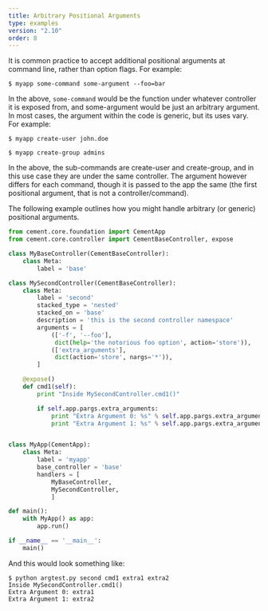 ```yaml
---
title: Arbitrary Positional Arguments
type: examples
version: "2.10"
order: 8
---
```


It is common practice to accept additional positional arguments at command line, rather than option flags. For example:

```
$ myapp some-command some-argument --foo=bar
```

In the above, `some-command` would be the function under whatever controller it is exposed from, and some-argument would be just an arbitrary argument. In most cases, the argument within the code is generic, but its uses vary. For example:

```
$ myapp create-user john.doe

$ myapp create-group admins
```

In the above, the sub-commands are create-user and create-group, and in this use case they are under the same controller. The argument however differs for each command, though it is passed to the app the same (the first positional argument, that is not a controller/command).

The following example outlines how you might handle arbitrary (or generic) positional arguments.

```python
from cement.core.foundation import CementApp
from cement.core.controller import CementBaseController, expose

class MyBaseController(CementBaseController):
    class Meta:
        label = 'base'

class MySecondController(CementBaseController):
    class Meta:
        label = 'second'
        stacked_type = 'nested'
        stacked_on = 'base'
        description = 'this is the second controller namespace'
        arguments = [
            (['-f', '--foo'],
             dict(help='the notorious foo option', action='store')),
            (['extra_arguments'],
             dict(action='store', nargs='*')),
        ]

    @expose()
    def cmd1(self):
        print "Inside MySecondController.cmd1()"

        if self.app.pargs.extra_arguments:
            print "Extra Argument 0: %s" % self.app.pargs.extra_arguments[0]
            print "Extra Argument 1: %s" % self.app.pargs.extra_arguments[1]


class MyApp(CementApp):
    class Meta:
        label = 'myapp'
        base_controller = 'base'
        handlers = [
            MyBaseController,
            MySecondController,
            ]

def main():
    with MyApp() as app:
        app.run()

if __name__ == '__main__':
    main()
```

And this would look something like:

```
$ python argtest.py second cmd1 extra1 extra2
Inside MySecondController.cmd1()
Extra Argument 0: extra1
Extra Argument 1: extra2
```
